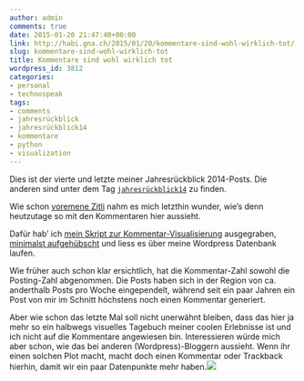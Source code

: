 ```yaml
---
author: admin
comments: true
date: 2015-01-20 21:47:40+00:00
link: http://habi.gna.ch/2015/01/20/kommentare-sind-wohl-wirklich-tot/
slug: kommentare-sind-wohl-wirklich-tot
title: Kommentare sind wohl wirklich tot
wordpress_id: 3812
categories:
- personal
- technospeak
tags:
- comments
- jahresrückblick
- jahresrückblick14
- kommentare
- python
- visualization
---
```


Dies ist der vierte und letzte meiner Jahresrückblick 2014-Posts. Die anderen sind unter dem Tag [`jahresrückblick14`](http://habi.gna.ch/tag/jahresruckblick14) zu finden.

Wie schon [voremene Zitli](http://habi.gna.ch/tag/comments/) nahm es mich letzthin wunder, wie’s denn heutzutage so mit den Kommentaren hier aussieht.

Dafür hab’ ich [mein Skript zur Kommentar-Visualisierung](https://github.com/habi/python/tree/master/comments-visualization) ausgegraben, [minimalst aufgehübscht](https://github.com/habi/python/commit/1a1eeddfd810590c9dbfe6843a00c007ae7cbbb3) und liess es über meine Wordpress Datenbank laufen.

Wie früher auch schon klar ersichtlich, hat die Kommentar-Zahl sowohl die Posting-Zahl abgenommen. Die Posts haben sich in der Region von ca. anderthalb Posts pro Woche eingependelt, während seit ein paar Jahren ein Post von mir im Schnitt höchstens noch einen Kommentar generiert.

Aber wie schon das letzte Mal soll nicht unerwähnt bleiben, dass das hier ja mehr so ein halbwegs visuelles Tagebuch meiner coolen Erlebnisse ist und ich nicht auf die Kommentare angewiesen bin. Interessieren würde mich aber schon, wie das bei anderen (Wordpress)-Bloggern aussieht. Wenn ihr einen solchen Plot macht, macht doch einen Kommentar oder Trackback hierhin, damit wir ein paar Datenpunkte mehr haben.![](http://habi.gna.ch/wp-content/uploads/2015/01/habi_gna_ch.png)
